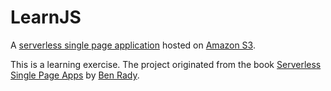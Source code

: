 # LearnJS
A [serverless single page application](http://learnjs.michelml.com.s3-website-us-east-1.amazonaws.com/) hosted on [Amazon S3](http://docs.aws.amazon.com/AmazonS3/latest/dev/Welcome.html). 

This is a learning exercise. The project originated from the book [Serverless Single Page Apps](https://pragprog.com/book/brapps/serverless-single-page-apps) by [Ben Rady](https://twitter.com/benrady).
